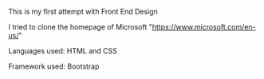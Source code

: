 This is my first attempt with Front End Design

I tried to clone the homepage of Microsoft "https://www.microsoft.com/en-us/"

Languages used: HTML and CSS

Framework used: Bootstrap
